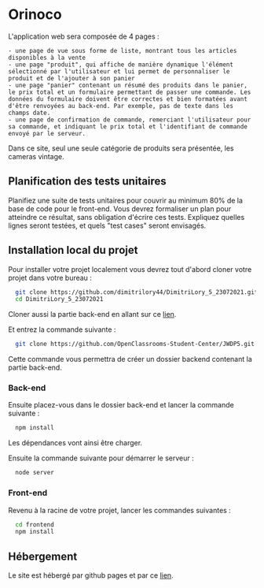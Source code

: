 # Orinoco

L'application web sera composée de 4 pages :

    - une page de vue sous forme de liste, montrant tous les articles disponibles à la vente
    - une page "produit", qui affiche de manière dynamique l'élément sélectionné par l'utilisateur et lui permet de personnaliser le produit et de l'ajouter à son panier
    - une page "panier" contenant un résumé des produits dans le panier, le prix total et un formulaire permettant de passer une commande. Les données du formulaire doivent être correctes et bien formatées avant d'être renvoyées au back-end. Par exemple, pas de texte dans les champs date.
    - une page de confirmation de commande, remerciant l'utilisateur pour sa commande, et indiquant le prix total et l'identifiant de commande envoyé par le serveur.

Dans ce site, seul une seule catégorie de produits sera présentée, les cameras vintage.


## Planification des tests unitaires

Planifiez une suite de tests unitaires pour couvrir au minimum 80% de la base de code pour le front-end. Vous devrez formaliser un plan pour atteindre ce résultat, sans obligation d'écrire ces tests. Expliquez quelles lignes seront testées, et quels "test cases" seront envisagés.


  
## Installation local du projet

Pour installer votre projet localement vous devrez tout d'abord cloner votre projet dans votre bureau :

```bash
  git clone https://github.com/dimitrilory44/DimitriLory_5_23072021.git
  cd DimitriLory_5_23072021
```

Cloner aussi la partie back-end en allant sur ce [lien](https://github.com/OpenClassrooms-Student-Center/JWDP5.git).

Et entrez la commande suivante :

```bash
  git clone https://github.com/OpenClassrooms-Student-Center/JWDP5.git backend
```

Cette commande vous permettra de créer un dossier backend contenant la partie back-end.

### Back-end

Ensuite placez-vous dans le dossier back-end et lancer la commande suivante :

```bash
  npm install
```

Les dépendances vont ainsi être charger.

Ensuite la commande suivante pour démarrer le serveur :

```bash
  node server
```

### Front-end

Revenu à la racine de votre projet, lancer les commandes suivantes :

```bash
  cd frontend
  npm install
```
    
## Hébergement

Le site est hébergé par github pages et par ce [lien](https://dimitrilory44.github.io/DimitriLory_5_23072021/).